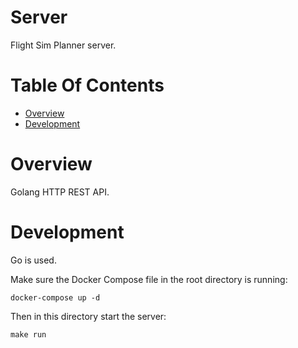 # Server
Flight Sim Planner server.

# Table Of Contents
- [Overview](#overview)
- [Development](#development)

# Overview
Golang HTTP REST API.

# Development
Go is used.

Make sure the Docker Compose file in the root directory
is running:

```
docker-compose up -d
```

Then in this directory start the server:

```
make run
```
